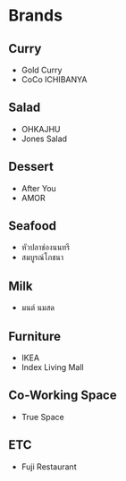 # Brands

## Curry
- Gold Curry
- CoCo ICHIBANYA

## Salad
- OHKAJHU
- Jones Salad

## Dessert
- After You
- AMOR

## Seafood
- หัวปลาช่องนนทรี
- สมบูรณ์โภชนา

## Milk
- มนต์ นมสด

## Furniture
- IKEA
- Index Living Mall

## Co-Working Space
- True Space

## ETC
- Fuji Restaurant